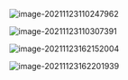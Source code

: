 ![image-20211123110247962](C:\Users\千江映月\AppData\Roaming\Typora\typora-user-images\image-20211123110247962.png)





![image-20211123110307391](C:\Users\千江映月\AppData\Roaming\Typora\typora-user-images\image-20211123110307391.png)

![image-20211123162152004](C:\Users\千江映月\AppData\Roaming\Typora\typora-user-images\image-20211123162152004.png)

![image-20211123162201939](C:\Users\千江映月\AppData\Roaming\Typora\typora-user-images\image-20211123162201939.png)